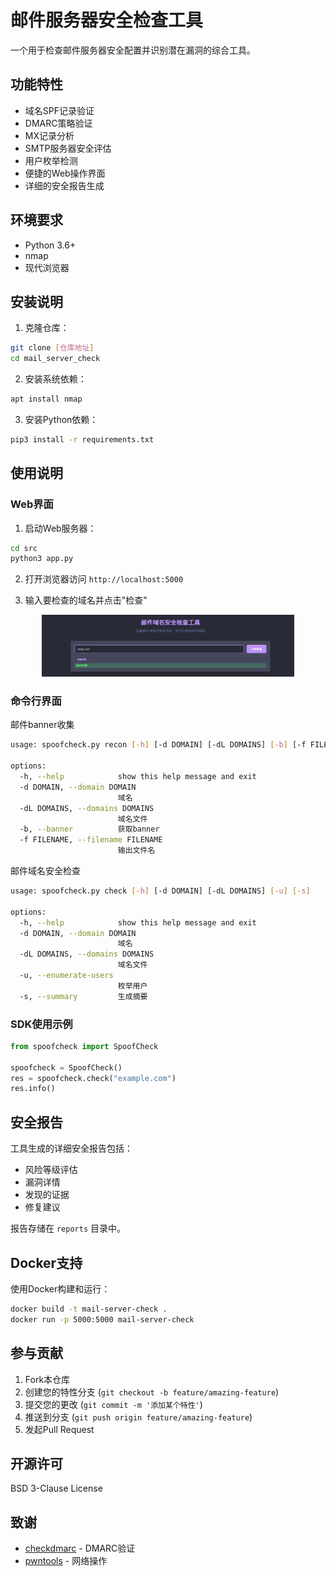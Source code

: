 # 邮件服务器安全检查工具

一个用于检查邮件服务器安全配置并识别潜在漏洞的综合工具。

## 功能特性

- 域名SPF记录验证
- DMARC策略验证
- MX记录分析
- SMTP服务器安全评估
- 用户枚举检测
- 便捷的Web操作界面
- 详细的安全报告生成

## 环境要求

- Python 3.6+
- nmap
- 现代浏览器

## 安装说明

1. 克隆仓库：

```bash
git clone [仓库地址]
cd mail_server_check
```

2. 安装系统依赖：

```bash
apt install nmap
```

3. 安装Python依赖：

```bash
pip3 install -r requirements.txt
```

## 使用说明

### Web界面

1. 启动Web服务器：

```bash
cd src
python3 app.py
```

2. 打开浏览器访问 `http://localhost:5000`

3. 输入要检查的域名并点击"检查"

<div align=center> <img src=".img/2024-12-03-10-12-31.png" width = 80%/> </div>

### 命令行界面

邮件banner收集

```bash
usage: spoofcheck.py recon [-h] [-d DOMAIN] [-dL DOMAINS] [-b] [-f FILENAME]

options:
  -h, --help            show this help message and exit
  -d DOMAIN, --domain DOMAIN
                        域名
  -dL DOMAINS, --domains DOMAINS
                        域名文件
  -b, --banner          获取banner
  -f FILENAME, --filename FILENAME
                        输出文件名
```

邮件域名安全检查

```bash
usage: spoofcheck.py check [-h] [-d DOMAIN] [-dL DOMAINS] [-u] [-s]

options:
  -h, --help            show this help message and exit
  -d DOMAIN, --domain DOMAIN
                        域名
  -dL DOMAINS, --domains DOMAINS
                        域名文件
  -u, --enumerate-users
                        枚举用户
  -s, --summary         生成摘要
```

### SDK使用示例

```python
from spoofcheck import SpoofCheck

spoofcheck = SpoofCheck()
res = spoofcheck.check("example.com")
res.info()
```

## 安全报告

工具生成的详细安全报告包括：

- 风险等级评估
- 漏洞详情
- 发现的证据
- 修复建议

报告存储在 `reports` 目录中。

## Docker支持

使用Docker构建和运行：

```bash
docker build -t mail-server-check .
docker run -p 5000:5000 mail-server-check
```

## 参与贡献

1. Fork本仓库
2. 创建您的特性分支 (`git checkout -b feature/amazing-feature`)
3. 提交您的更改 (`git commit -m '添加某个特性'`)
4. 推送到分支 (`git push origin feature/amazing-feature`)
5. 发起Pull Request

## 开源许可

BSD 3-Clause License

## 致谢

- [checkdmarc](https://github.com/domainaware/checkdmarc) - DMARC验证
- [pwntools](https://github.com/Gallopsled/pwntools) - 网络操作
